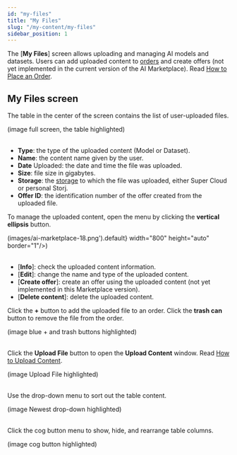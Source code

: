 ```yaml
---
id: "my-files"
title: "My Files"
slug: "/my-content/my-files"
sidebar_position: 1
---
```


The [**My Files**] screen allows uploading and managing AI models and datasets. Users can add uploaded content to [orders](/fundamentals/orders) and create offers (not yet implemented in the current version of the AI Marketplace). Read [How to Place an Order](/ai-marketplace/guides/guide-place-order).

## My Files screen

The table in the center of the screen contains the list of user-uploaded files.

(image full screen, the table highlighted)
<br/>
<br/>

- **Type**: the type of the uploaded content (Model or Dataset).
- **Name**: the content name given by the user.
- **Date** Uploaded: the date and time the file was uploaded.
- **Size**: file size in gigabytes.
- **Storage**: the [storage](/ai-marketplace/my-content) to which the file was uploaded, either Super Cloud or personal Storj.
- **Offer ID**: the identification number of the offer created from the uploaded file.

To manage the uploaded content, open the menu by clicking the **vertical ellipsis** button.

(images/ai-marketplace-18.png').default} width="800" height="auto" border="1"/>)
<br/>
<br/>

- [**Info**]: check the uploaded content information.
- [**Edit**]: change the name and type of the uploaded content.
- [**Create offer**]: create an offer using the uploaded content (not yet implemented in this Marketplace version).
- [**Delete content**]: delete the uploaded content.

Click the **+** button to add the uploaded file to an order. Click the **trash can** button to remove the file from the order.

(image blue + and trash buttons highlighted)
<br/>
<br/>

Click the **Upload File** button to open the **Upload Content** window. Read [How to Upload Content](/ai-marketplace/guides/guide-upload).

(image Upload File highlighted)
<br/>
<br/>

Use the drop-down menu to sort out the table content.

(image Newest drop-down highlighted)
<br/>
<br/>

Click the cog button menu to show, hide, and rearrange table columns.

(image cog button highlighted)
<br/>
<br/>